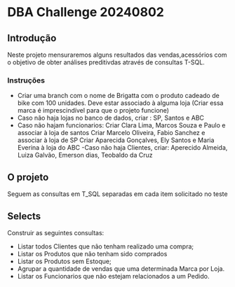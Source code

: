 # DBA Challenge 20240802


## Introdução

Neste projeto mensuraremos alguns resultados das vendas,acessórios com o objetivo de obter análises preditivdas através de consultas T-SQL.


### Instruções
 
- Criar uma branch com o nome de Brigatta com o produto cadeado de bike com 100 unidades. Deve estar associado à alguma loja (Criar essa marca é imprescindível para que o projeto funcione)
- Caso não haja lojas no banco de dados, criar : SP, Santos e ABC
- Caso não hajam funcionarios: Criar Clara Lima, Marcos Souza e Paulo e associar à loja de santos
                               Criar Marcelo Oliveira, Fabio Sanchez e associar à loja de SP
                               Criar Aparecida Gonçalves, Ely Santos e Maria Everina à loja do ABC
-Caso não haja Clientes, criar: Aperecido Almeida, Luiza Galvão, Emerson dias, Teobaldo da Cruz

 

## O projeto

Seguem as consultas em T_SQL separadas em cada item solicitado no teste




## Selects

Construir as seguintes consultas:

- Listar todos Clientes que não tenham realizado uma compra;
- Listar os Produtos que não tenham sido comprados
- Listar os Produtos sem Estoque;
- Agrupar a quantidade de vendas que uma determinada Marca por Loja. 
- Listar os Funcionarios que não estejam relacionados a um Pedido.

